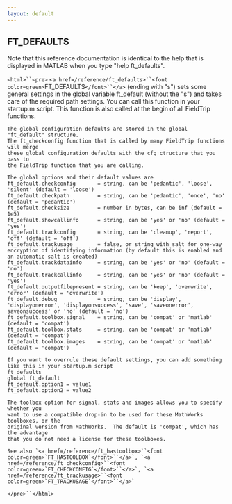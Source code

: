 ```yaml
---
layout: default
---
```


##  FT_DEFAULTS

Note that this reference documentation is identical to the help that is displayed in MATLAB when you type "help ft_defaults".

`<html>``<pre>`
    `<a href=/reference/ft_defaults>``<font color=green>`FT_DEFAULTS`</font>``</a>` (ending with "s") sets some general settings in the global variable
    ft_default (without the "s") and takes care of the required path settings. You can
    call this function in your startup.m script. This function is also called at the
    begin of all FieldTrip functions.
 
    The global configuration defaults are stored in the global "ft_default" structure.
    The ft_checkconfig function that is called by many FieldTrip functions will merge
    these global configuration defaults with the cfg ctructure that you pass to 
    the FieldTrip function that you are calling.
 
    The global options and their default values are
    ft_default.checkconfig       = string, can be 'pedantic', 'loose', 'silent' (default = 'loose')
    ft_default.checkpath         = string, can be 'pedantic', 'once', 'no' (default = 'pedantic')
    ft_default.checksize         = number in bytes, can be inf (default = 1e5)
    ft_default.showcallinfo      = string, can be 'yes' or 'no' (default = 'yes')
    ft_default.trackconfig       = string, can be 'cleanup', 'report', 'off' (default = 'off')
    ft_default.trackusage        = false, or string with salt for one-way encryption of identifying information (by default this is enabled and an automatic salt is created)
    ft_default.trackdatainfo     = string, can be 'yes' or 'no' (default = 'no')
    ft_default.trackcallinfo     = string, can be 'yes' or 'no' (default = 'yes')
    ft_default.outputfilepresent = string, can be 'keep', 'overwrite', 'error' (default = 'overwrite')
    ft_default.debug             = string, can be 'display', 'displayonerror', 'displayonsuccess', 'save', 'saveonerror', saveonsuccess' or 'no' (default = 'no')
    ft_default.toolbox.signal    = string, can be 'compat' or 'matlab' (default = 'compat')
    ft_default.toolbox.stats     = string, can be 'compat' or 'matlab' (default = 'compat')
    ft_default.toolbox.images    = string, can be 'compat' or 'matlab' (default = 'compat')
 
    If you want to overrule these default settings, you can add something like this in your startup.m script
    ft_defaults 
    global ft_default
    ft_default.option1 = value1
    ft_default.option2 = value2
 
    The toolbox option for signal, stats and images allows you to specify whether you
    want to use a compatible drop-in to be used for these MathWorks toolboxes, or the
    original version from MathWorks.  The default is 'compat', which has the advantage
    that you do not need a license for these toolboxes.
 
    See also `<a href=/reference/ft_hastoolbox>``<font color=green>`FT_HASTOOLBOX`</font>``</a>`, `<a href=/reference/ft_checkconfig>``<font color=green>`FT_CHECKCONFIG`</font>``</a>`, `<a href=/reference/ft_trackusage>``<font color=green>`FT_TRACKUSAGE`</font>``</a>`
`</pre>``</html>`

